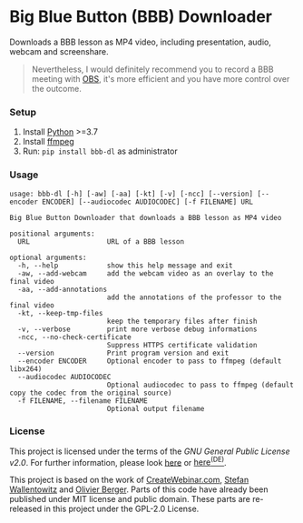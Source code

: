 # Big Blue Button (BBB) Downloader

Downloads a BBB lesson as MP4 video, including presentation, audio, webcam and screenshare.

> Nevertheless, I would definitely recommend you to record a BBB meeting with [OBS](https://obsproject.com/de), it's more efficient and you have more control over the outcome.

### Setup
1. Install [Python](https://www.python.org/) >=3.7
2. Install [ffmpeg](https://github.com/C0D3D3V/Moodle-Downloader-2/wiki/Installing-ffmpeg)
3. Run: `pip install bbb-dl` as administrator

### Usage

```
usage: bbb-dl [-h] [-aw] [-aa] [-kt] [-v] [-ncc] [--version] [--encoder ENCODER] [--audiocodec AUDIOCODEC] [-f FILENAME] URL

Big Blue Button Downloader that downloads a BBB lesson as MP4 video

positional arguments:
  URL                   URL of a BBB lesson

optional arguments:
  -h, --help            show this help message and exit
  -aw, --add-webcam     add the webcam video as an overlay to the final video
  -aa, --add-annotations
                        add the annotations of the professor to the final video
  -kt, --keep-tmp-files
                        keep the temporary files after finish
  -v, --verbose         print more verbose debug informations
  -ncc, --no-check-certificate
                        Suppress HTTPS certificate validation
  --version             Print program version and exit
  --encoder ENCODER     Optional encoder to pass to ffmpeg (default libx264)
  --audiocodec AUDIOCODEC
                        Optional audiocodec to pass to ffmpeg (default copy the codec from the original source)
  -f FILENAME, --filename FILENAME
                        Optional output filename
```


### License
This project is licensed under the terms of the *GNU General Public License v2.0*. For further information, please look [here](http://choosealicense.com/licenses/gpl-2.0/) or [here<sup>(DE)</sup>](http://www.gnu.org/licenses/old-licenses/gpl-2.0.de.html).

This project is based on the work of [CreateWebinar.com](https://github.com/createwebinar/bbb-download), [Stefan Wallentowitz](https://github.com/wallento/bbb-scrape) and [Olivier Berger](https://github.com/ytdl-org/youtube-dl/pull/25092).
Parts of this code have already been published under MIT license and public domain. These parts are re-released in this project under the GPL-2.0 License.    

